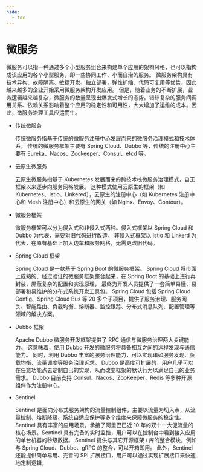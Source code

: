 ```yaml
---
hide:
  - toc
---
```


# 微服务

微服务可以指一种通过多个小型服务组合来构建单个应用的架构风格，也可以指构成该应用的各个小型服务，即一些协同工作、小而自治的服务。
微服务架构具有技术异构、故障隔离、敏捷开发、独立部署，弹性扩缩、代码可复用等优势，因此越来越多的企业开始采用微服务架构开发应用。
但是，随着业务的不断扩展，业务逻辑越来越复杂，微服务的数量呈现出爆发式增长的态势。错综复杂的服务间调用关系、依赖关系影响着整个应用的稳定性和可用性，大大增加了运维的成本。因此，微服务治理工具应运而生。

- 传统微服务

    传统微服务指基于传统的微服务注册中心发展而来的微服务治理模式和技术体系。
    传统的微服务框架主要有 Spring Cloud、Dubbo 等，传统的注册中心主要有 Eureka、Nacos、Zookeeper、Consul、etcd 等。

- 云原生微服务

    云原生微服务指基于 Kubernetes 发展而来的跨技术栈微服务治理模式，自无框架以来逐步向服务网格发展。
    这种模式使用云原生的框架（如 Kubernetes、Istio、Linkered），云原生的注册中心（如 Kubernetes 注册中心和 Mesh 注册中心）和云原生的网关（如 Nginx、Envoy、Contour）。

- 微服务框架

    微服务框架可以分为侵入式和非侵入式两种。侵入式框架以 Spring Cloud 和 Dubbo 为代表，需要对旧代码进行改造。
    非侵入式框架以 Istio 和 Linkerd 为代表，在原有基础上加入边车和服务网格，无需更改旧代码。

- Spring Cloud 框架

    Spring Cloud 是一款基于 Spring Boot 的微服务框架。
    Spring Cloud 将市面上成熟的、经过验证的微服务框架整合起来，在 Spring Boot 的基础上进行再封装，屏蔽复杂的配置和实现原理，
    最终为开发人员提供了一套简单易懂、易部署和易维护的分布式系统开发工具包。
    Spring Cloud 包括 Spring Cloud Config、Spring Cloud Bus 等 20 多个子项目，提供了服务治理、服务网关、智能路由、负载均衡、熔断器、监控跟踪、分布式消息队列、配置管理等领域的解决方案。

- Dubbo 框架

    Apache Dubbo 微服务开发框架提供了 RPC 通信与微服务治理两大关键能力。
    这意味着，使用 Dubbo 开发的微服务将具备相互之间的远程发现与通信能力。
    同时，利用 Dubbo 丰富的服务治理能力，可以实现诸如服务发现、负载均衡、流量调度等服务治理诉求。
    Dubbo 是高度可扩展的，用户几乎可以在任意功能点去定制自己的实现，从而改变框架的默认行为以满足自己的业务需求。
    Dubbo 目前支持 Consul、Nacos、ZooKeeper、Redis 等多种开源组件作为注册中心。

- Sentinel

    Sentinel 是面向分布式服务架构的流量控制组件，主要以流量为切入点，从流量控制、熔断降级、系统自适应保护等多个维度来保障微服务的稳定性。
    Sentinel 具有丰富的应用场景，承接了阿里巴巴近 10 年的双十一大促流量的核心场景。Sentinel 具有完备的实时监控，用户可以在控制台中看到接入应用的单台机器的秒级数据。
    Sentinel 提供与其它开源框架 / 库的整合模块，例如与 Spring Cloud、Dubbo、gRPC 的整合，可以开箱即用。
    此外，Sentinel 还能提供简单易用、完善的 SPI 扩展接口，用户可以通过实现扩展接口来快速地定制逻辑。
